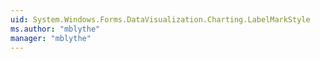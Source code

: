 ```yaml
---
uid: System.Windows.Forms.DataVisualization.Charting.LabelMarkStyle
ms.author: "mblythe"
manager: "mblythe"
---
```

